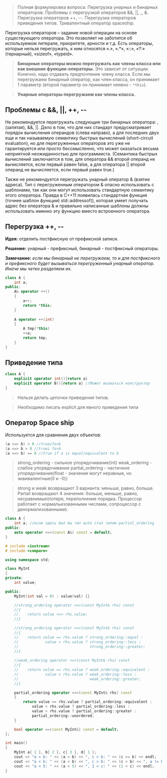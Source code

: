 >Полная формулировка вопроса: Перегрузка унарных и бинарных операторов. Проблемы с перегрузкой операторов &&, ||, ,, &. Перегрузка операторов ++, --. Перегрузка операторов приведения типов. Тривалентный оператор spaceship.

Перегрузка операторов – задание новой операции на основе существующего оператора. Это позволяет не заботится об используемом литерале, приоритете, арности и т.д. Есть операторы, которые нельзя перегружать, к ним относятся «.», «.*», «::», «?:» (тернарный), «sizeof», «typeid».

>**Бинарные операторы можно перегружать как члены класса или как внешние функции-операторы.** Это зависит от ситуации. Конечно, надо отдавать предпочтение члену класса. Если мы перегружаем бинарный оператор, как член класса, он принимает 1 параметр (второй параметр он принимает неявно - `*this`).

>**Унарные операторы перегружаем как члены класса.**
## Проблемы с &&, ||, ++, --

Не рекомендуется перегружать следующие три бинарных оператора: , (запятая), &&, ||. Дело в том, что для них стандарт предусматривает порядок вычисления операндов (слева направо), а для последних двух еще и так называемую семантику быстрых вычислений (short-circuit evaluation), но для перегруженных операторов это уже не гарантируется или просто бессмысленно, что может оказаться весьма неприятной неожиданностью для программиста. (Семантика быстрых вычислений заключается в том, для оператора && второй операнд не вычисляется, если первый равен false, а для оператора || второй операнд не вычисляется, если первый равен true.)

Также не рекомендуется перегружать унарный оператор & (взятие адреса). Тип с перегруженным оператором & опасно использовать с шаблонами, так как они могут использовать стандартную семантику этого оператора. Правда в С++11 появилась стандартная функция (точнее шаблон функции) std::addressof(), которая умеет получать адрес без оператора & и правильно написанные шаблоны должны использовать именно эту функцию вместо встроенного оператора.

## Перегрузка ++, --

**Идея:** отделить постфиксную от префиксной записи.

**Решение:** унарный - префиксный, бинарный - постфиксный операторы.

**Замечание:** _если мы бинарный не перегружаем, то и для постфиксного и префиксного будет вызываться перегруженный унарный оператор. Иначе мы четко разделяем их._

```c++
class A {
	int a;
public:
	A& operator ++() 
	{
		a++;
		return *this;
	}
	
	A operator ++(int) 
	{
		A tmp(*this)
		++a;
		return tmp;
	}
}
```

## Приведение типа

```c++
class A {
	explicit operator int(){return a}
	explicit operator B(){return a} //Может вызваться конструктор
}
```

>Нельзя делать цепочки приведения типов.

>Необходимо писать explicit для явного приведения типа

## Оператор Space ship

Используется для сравнения двух объектов:
```c++
(a <=> b) < 0 //trueifa<b
(a <=> b > 0 //truei fa>b  
(a <=> b) == 0 //true if a is equal/equivalent to b
```

>strong_ordering - сильное упорядочивание(int)
  weak_ordering - слабое упорядочивание
  partial_ordering - частичное упорядочивание(float - значения могут неравные, но эквивалентные(0 и -0))

>strong и weak возвращают 3 варианта: меньше, равно, больше. Partail возвращают 4 значения: больше, меньше, равно, несравнимые(потеря, переполнение порядка. Процессор работает с нормальизованными числами, сопроцессор с денормализованными). 

```c++
class A {
	int a; //если здесь был бы тип auto стал типом partial_ordering
public:
	auto operator <=>(const A&) const = default;
}
```

```c++
# include <iostream>
# include <compare>

using namespace std;

class MyInt
{
private:
    int value;

public:
    MyInt(int val = 0) : value(val) {}

    //strong_ordering operator <=>(const MyInt& rhs) const
    //{
    //    return value <=> rhs.value;
    //}

    //strong_ordering operator <=>(const MyInt& rhs) const
    //{
    //    return value == rhs.value ? strong_ordering::equal :
    //            value < rhs.value ? strong_ordering::less :
    //                                strong_ordering::greater;
    //}
     
    //weak_ordering operator <=>(const MyInt& rhs) const
    //{
    //    return value == rhs.value ? weak_ordering::equivalent :
    //            value < rhs.value ? weak_ordering::less :
    //                                weak_ordering::greater;
    //}

    partial_ordering operator <=>(const MyInt& rhs) const
    {
        return value == rhs.value ? partial_ordering::equivalent :
            value < rhs.value ? partial_ordering::less :
            value > rhs.value ? partial_ordering::greater :
            partial_ordering::unordered;
    }

    bool operator ==(const MyInt&) const = default;
};

int main()
{
    MyInt a{ 1 }, b{ 2 }, c{ 3 }, d{ 1 };
    cout << "a < b: " << (a < b) << ", c > b: " << (c >= b) << endl;
    cout << "a < b: " << (a < b) << ", c > b: " << (c > b) << ", a != b: " << (a != b) << endl;
    cout << "a < 5: " << (a < 5) << ", 1 < c: " << (1 < c) << endl;
}

```